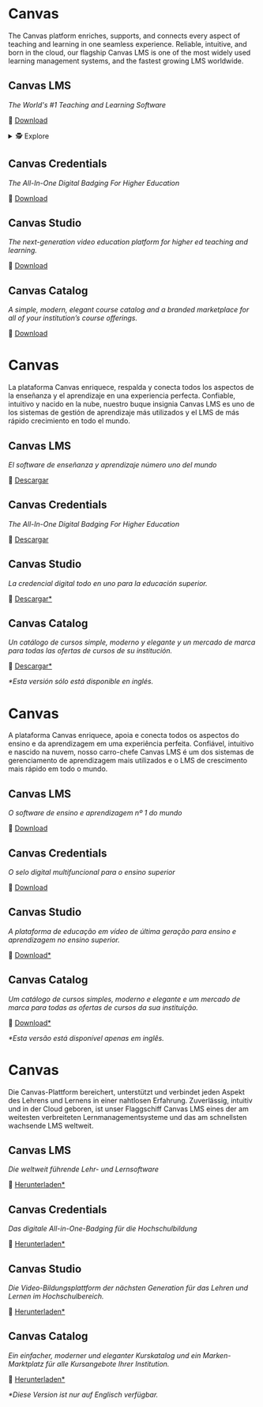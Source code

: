 <div class="lang EN">

# Canvas

The Canvas platform enriches, supports, and connects every aspect of teaching and learning in one seamless experience. Reliable, intuitive, and born in the cloud, our flagship Canvas LMS is one of the most widely used learning management systems, and the fastest growing LMS worldwide.

## Canvas LMS

_The World's #1 Teaching and Learning Software_

💾 [Download](https://inst.bid/canvas/lms/dl)

<details>
<summary>🕵️ Explore</summary>

| Amazon Web Services | |
| ---------------- | - |
| CSA CAIQ | [AWS CAIQ v4.0.2.pdf](https://github.com/thedannywahl/instructure-security-package/raw/canvas-lms/Amazon%20Web%20Services/AWS%20CAIQ%20v4.0.2.pdf)
| Cyber Essentials Plus Certificate  | [AWS CE Plus Certificate.pdf](https://github.com/thedannywahl/instructure-security-package/raw/canvas-lms/Amazon%20Web%20Services/AWS%20CE%20Plus%20Certificate.pdf)
| CSA Star Level 2 Certificate | [AWS CSA Star Level 2 Certificate.pdf](https://github.com/thedannywahl/instructure-security-package/raw/canvas-lms/Amazon%20Web%20Services/AWS%20CSA%20Star%20Level%202%20Certificate.pdf)
| ISO 27001 Certificate | [AWS ISO 27001 Certificate.pdf](https://github.com/thedannywahl/instructure-security-package/raw/canvas-lms/Amazon%20Web%20Services/AWS%20ISO%2027001%20Certificate.pdf)
| ISO 9001 Certificate | [AWS ISO 9001 Certificate.pdf](https://github.com/thedannywahl/instructure-security-package/raw/canvas-lms/Amazon%20Web%20Services/AWS%20ISO%209001%20Certificate.pdf)
| SOC 3 | [AWS SOC 3.pdf](https://github.com/thedannywahl/instructure-security-package/raw/canvas-lms/Amazon%20Web%20Services/AWS%20SOC%203.pdf)


| Instructure | |
| ---------------- | - |
| Business Continuity White Paper  | [Instructure Business Continuity & Disaster Recovery.pdf](https://github.com/thedannywahl/instructure-security-package/raw/canvas-lms/Instructure/Instructure%20Business%20Continuity%20%26%20Disaster%20Recovery.pdf)
| CAIQ | [Instructure CAIQ.xlsx](https://github.com/thedannywahl/instructure-security-package/raw/canvas-lms/Instructure/Instructure%20CAIQ.xlsx)
| CSA Star Certificate | [Instructure CSA Star Certificate.pdf](https://github.com/thedannywahl/instructure-security-package/raw/canvas-lms/Instructure/Instructure%20CSA%20STAR%20Certificate.pdf)
| Cyber Essentials+ Certificate | [Instructure Cyber Essentials Plus.pdf](https://github.com/thedannywahl/instructure-security-package/raw/canvas-lms/Instructure/Instructure%20Cyber%20Essentials%20Plus.pdf)
| Certificate of Insurance (global) | [Instructure Global COI.pdf](https://github.com/thedannywahl/instructure-security-package/raw/canvas-lms/Instructure/Instructure%20Global%20COI.pdf)
| Certificate of Insurance (US) | [Instructure Inc COI.pdf](https://github.com/thedannywahl/instructure-security-package/raw/canvas-lms/Instructure/Instructure%20Inc%20COI.pdf)
| ISO 27001 Certificate | [Instructure ISO 27001 Compliance Certificate.pdf](https://github.com/thedannywahl/instructure-security-package/raw/canvas-lms/Instructure/Instructure%20ISO%2027001%20Compliance%20Certificate.pdf)
| Quality Assurance White Paper | [Instructure Quality Assurance Program.pdf](https://github.com/thedannywahl/instructure-security-package/raw/canvas-lms/Instructure/Instructure%20Quality%20Assurance%20Program.pdf)
| Security White Paper | [Instructure Security Overview.pdf](https://github.com/thedannywahl/instructure-security-package/raw/canvas-lms/Instructure/Instructure%20Security%20Overview.pdf)

| Canvas LMS | |
| ---------------- | - |
| Architecture White Paper | [Canvas LMS Architecture.pdf](https://github.com/thedannywahl/instructure-security-package/raw/canvas-lms/Canvas%20LMS/Canvas%20LMS%20Architecture.pdf)
| HECVAT Full v3.0.4  | [Canvas LMS HECVAT Full.xlsx](https://github.com/thedannywahl/instructure-security-package/raw/canvas-lms/Canvas%20LMS/Canvas%20LMS%20HECVAT%20Full.xlsx)
| SOC 3 | [Canvas LMS SOC 3.pdf](https://github.com/thedannywahl/instructure-security-package/raw/canvas-lms/Canvas%20LMS/Canvas%20LMS%20SOC%203.pdf)
| TX-RAMP Certificate | [Canvas LMS TX-RAMP Level 2 Certification.pdf](https://github.com/thedannywahl/instructure-security-package/raw/canvas-lms/Canvas%20LMS/Canvas%20LMS%20TX-RAMP%20Level%202%20Certification.pdf)
| Security Audit Report | [Canvas Security Audit Report.pdf](https://github.com/thedannywahl/instructure-security-package/blob/canvas-lms/Canvas%20LMS/Canvas%20Security%20Audit%20Report.pdf)

</details>

## Canvas Credentials

_The All-In-One Digital Badging For Higher Education_

💾 [Download](https://inst.bid/canvas/credentials/dl)

## Canvas Studio

_The next-generation video education platform for higher ed teaching and learning._

💾 [Download](https://inst.bid/canvas/studio/dl)

## Canvas Catalog

_A simple, modern, elegant course catalog and a branded marketplace for all of your institution’s course offerings._

💾 [Download](https://inst.bid/canvas/catalog/dl)

</div>
<div class="lang ES_LA">

# Canvas

La plataforma Canvas enriquece, respalda y conecta todos los aspectos de la enseñanza y el aprendizaje en una experiencia perfecta. Confiable, intuitivo y nacido en la nube, nuestro buque insignia Canvas LMS es uno de los sistemas de gestión de aprendizaje más utilizados y el LMS de más rápido crecimiento en todo el mundo.

## Canvas LMS

_El software de enseñanza y aprendizaje número uno del mundo_

💾 [Descargar](https://inst.bid/es-ls/canvas/lms/dl/es)

## Canvas Credentials

_The All-In-One Digital Badging For Higher Education_

💾 [Descargar](https://inst.bid/es-la/canvas/credentials/dl/es)

## Canvas Studio

_La credencial digital todo en uno para la educación superior._

💾 [Descargar*](https://inst.bid/canvas/studio/dl/es)

## Canvas Catalog

_Un catálogo de cursos simple, moderno y elegante y un mercado de marca para todas las ofertas de cursos de su institución._

💾 [Descargar*](https://inst.bid/canvas/catalog/dl/es)

_*Esta versión sólo está disponible en inglés._

</div>
<div class="lang PT_BR">

# Canvas

A plataforma Canvas enriquece, apoia e conecta todos os aspectos do ensino e da aprendizagem em uma experiência perfeita. Confiável, intuitivo e nascido na nuvem, nosso carro-chefe Canvas LMS é um dos sistemas de gerenciamento de aprendizagem mais utilizados e o LMS de crescimento mais rápido em todo o mundo.

## Canvas LMS

_O software de ensino e aprendizagem nº 1 do mundo_

💾 [Download](https://inst.bid/pt-br/canvas/lms/dl/pt)

## Canvas Credentials

_O selo digital multifuncional para o ensino superior_

💾 [Download](https://inst.bid/pt-br/canvas/credentials/dl/pt)

## Canvas Studio

_A plataforma de educação em vídeo de última geração para ensino e aprendizagem no ensino superior._

💾 [Download*](https://inst.bid/canvas/studio/dl)

## Canvas Catalog

_Um catálogo de cursos simples, moderno e elegante e um mercado de marca para todas as ofertas de cursos da sua instituição._

💾 [Download*](https://inst.bid/canvas/catalog/dl)

_*Esta versão está disponível apenas em inglês._

</div>
<div class="lang DE">

# Canvas

Die Canvas-Plattform bereichert, unterstützt und verbindet jeden Aspekt des Lehrens und Lernens in einer nahtlosen Erfahrung. Zuverlässig, intuitiv und in der Cloud geboren, ist unser Flaggschiff Canvas LMS eines der am weitesten verbreiteten Lernmanagementsysteme und das am schnellsten wachsende LMS weltweit.

## Canvas LMS

_Die weltweit führende Lehr- und Lernsoftware_

💾 [Herunterladen*](https://inst.bid/canvas/lms/dl/de)

## Canvas Credentials

_Das digitale All-in-One-Badging für die Hochschulbildung_

💾 [Herunterladen*](https://inst.bid/canvas/credentials/dl/de)

## Canvas Studio

_Die Video-Bildungsplattform der nächsten Generation für das Lehren und Lernen im Hochschulbereich._

💾 [Herunterladen*](https://inst.bid/canvas/studio/dl/de)

## Canvas Catalog

_Ein einfacher, moderner und eleganter Kurskatalog und ein Marken-Marktplatz für alle Kursangebote Ihrer Institution._

💾 [Herunterladen*](https://inst.bid/canvas/catalog/dl/de)

_*Diese Version ist nur auf Englisch verfügbar._

</div>
